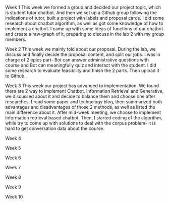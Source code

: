 Week 1
This week we formed a group and decided our project topic, which is student tutor chatbot. And then we set up a Github group following the indications of tutor, built a project with labels and proposal cards.
I did some research about chatbot algorithm, as well as got some knowledge of how to implement a chatbot. 
I came up with some ideas of functions of our chatbot and create a raw-graph of it, preparing to discuss in the lab 2 with my group members.


Week 2
This week we mainly told about our proposal. During the lab, we discuss and finally decide the proposal content, and split our jobs. 
I was in charge of 2 epics part- Bot can answer administrative questions with course and Bot can meaningfully quiz and interact with the student. 
I did some research to evaluate feasibility and finish the 2 parts. Then upload it to Github.


Week 3
This week our project has advanced to implementation. 
We found there are 2 way to implement Chatbot, Information Retrieval and Generative, we discussed about it and decide to balance them and choose one after researches. 
I read some paper and technology blog, then summarized both advantages and disadvantages of those 2 methods, as well as listed the main difference about it. 
After mid-week meeting, we choose to implement Information retrieval based chatbot. 
Then, I started coding of the algorithm, while try to come up with solutions to deal with the corpus problem- it is hard to get conversation data about the course.


Week 4


Week 5


Week 6


Week 7


Week 8


Week 9


Week 10


